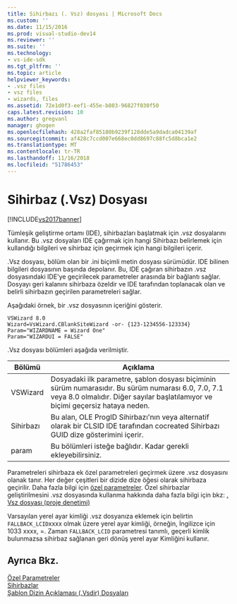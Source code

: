 ```yaml
---
title: Sihirbazı (. Vsz) dosyası | Microsoft Docs
ms.custom: ''
ms.date: 11/15/2016
ms.prod: visual-studio-dev14
ms.reviewer: ''
ms.suite: ''
ms.technology:
- vs-ide-sdk
ms.tgt_pltfrm: ''
ms.topic: article
helpviewer_keywords:
- .vsz files
- vsz files
- wizards, files
ms.assetid: 72e1d0f3-eef1-455e-b803-96827f030f50
caps.latest.revision: 10
ms.author: gregvanl
manager: ghogen
ms.openlocfilehash: 428a2faf85180b9239f128dde5a9dadca04139af
ms.sourcegitcommit: af428c7ccd007e668ec0dd8697c88fc5d8bca1e2
ms.translationtype: MT
ms.contentlocale: tr-TR
ms.lasthandoff: 11/16/2018
ms.locfileid: "51786453"
---
```

# <a name="wizard-vsz-file"></a>Sihirbaz (.Vsz) Dosyası
[!INCLUDE[vs2017banner](../../includes/vs2017banner.md)]

Tümleşik geliştirme ortamı (IDE), sihirbazları başlatmak için .vsz dosyalarını kullanır. Bu .vsz dosyaları IDE çağırmak için hangi Sihirbazı belirlemek için kullandığı bilgileri ve sihirbaz için geçirmek için hangi bilgileri içerir.  
  
 .Vsz dosyası, bölüm olan bir .ini biçimli metin dosyası sürümüdür. IDE bilinen bilgileri dosyasının başında depolanır. Bu, IDE çağıran sihirbazın .vsz dosyasındaki IDE'ye geçirilecek parametreler arasında bir bağlantı sağlar. Dosyayı geri kalanını sihirbaza özeldir ve IDE tarafından toplanacak olan ve belirli sihirbazın geçirilen parametreleri sağlar.  
  
 Aşağıdaki örnek, bir .vsz dosyasının içeriğini gösterir.  
  
```  
VSWizard 8.0  
Wizard=VsWizard.CBlankSiteWizard -or- {123-1234556-123334}  
Param="WIZARDNAME = Wizard One"  
Param="WIZARDUI = FALSE"  
```  
  
 .Vsz dosyası bölümleri aşağıda verilmiştir.  
  
|Bölümü|Açıklama|  
|----------|-----------------|  
|VSWizard|Dosyadaki ilk parametre, şablon dosyası biçiminin sürüm numarasıdır. Bu sürüm numarası 6.0, 7.0, 7.1 veya 8.0 olmalıdır. Diğer sayılar başlatılamıyor ve biçimi geçersiz hataya neden.|  
|Sihirbazı|Bu alan, OLE ProgID Sihirbazı'nın veya alternatif olarak bir CLSID IDE tarafından cocreated Sihirbazı GUID dize gösterimini içerir.|  
|param|Bu bölümleri isteğe bağlıdır. Kadar gerekli ekleyebilirsiniz.|  
  
 Parametreleri sihirbaza ek özel parametreleri geçirmek üzere .vsz dosyasını olanak tanır. Her değer çeşitleri bir dizide dize öğesi olarak sihirbaza geçirilir. Daha fazla bilgi için [özel parametreler](../../extensibility/internals/custom-parameters.md). Özel sihirbazlar geliştirilmesini .vsz dosyasında kullanma hakkında daha fazla bilgi için bkz: [. Vsz dosyası (proje denetimi)](http://msdn.microsoft.com/library/b8678fee-6795-46d1-9338-48b22d5e9207)  
  
 Varsayılan yerel ayar kimliği .vsz dosyanıza eklemek için belirtin `FALLBACK_LCID`xxxx olmak üzere yerel ayar kimliği, örneğin, İngilizce için 1033 xxxx, =. Zaman `FALLBACK_LCID` parametresi tanımlı, geçerli kimlik bulunmazsa sihirbaz sağlanan geri dönüş yerel ayar Kimliğini kullanır.  
  
## <a name="see-also"></a>Ayrıca Bkz.  
 [Özel Parametreler](../../extensibility/internals/custom-parameters.md)   
 [Sihirbazlar](../../extensibility/internals/wizards.md)   
 [Şablon Dizin Açıklaması (.Vsdir) Dosyaları](../../extensibility/internals/template-directory-description-dot-vsdir-files.md)

